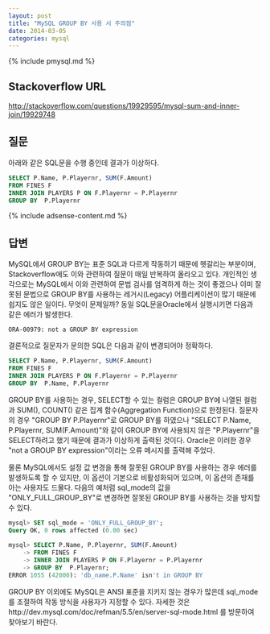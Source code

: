 ```yaml
---
layout: post
title: "MySQL GROUP BY 사용 시 주의점"
date: 2014-03-05 
categories: mysql
---
```


{% include pmysql.md %}

## Stackoverflow URL

http://stackoverflow.com/questions/19929595/mysql-sum-and-inner-join/19929748

## 질문

아래와 같은 SQL문을 수행 중인데 결과가 이상하다.

```sql
SELECT P.Name, P.Playernr, SUM(F.Amount)
FROM FINES F
INNER JOIN PLAYERS P ON F.Playernr = P.Playernr
GROUP BY  P.Playernr
```

{% include adsense-content.md %}

## 답변

MySQL에서 GROUP BY는 표준 SQL과 다르게 작동하기 때문에 헷갈리는 부분이며, Stackoverflow에도 이와 관련하여 질문이 매일 반복하여 올라오고 있다. 개인적인 생각으로는 MySQL에서 이와 관련하여 문법 검사를 엄격하게 하는 것이 좋겠으나 이미 잘못된 문법으로 GROUP BY를 사용하는 레거시(Legacy) 어플리케이션이 많기 때문에 쉽지도 않은 일이다. 무엇이 문제일까? 동일 SQL문을Oracle에서 실행시키면 다음과 같은 에러가 발생한다.

    ORA-00979: not a GROUP BY expression

결론적으로 질문자가 문의한 SQL은 다음과 같이 변경되어야 정확하다.

```sql
SELECT P.Name, P.Playernr, SUM(F.Amount)
FROM FINES F
INNER JOIN PLAYERS P ON F.Playernr = P.Playernr
GROUP BY  P.Name, P.Playernr
```

GROUP BY를 사용하는 경우, SELECT할 수 있는 컬럼은 GROUP BY에 나열된 컬럼과 SUM(), COUNT() 같은 집계 함수(Aggregation Function)으로 한정된다. 질문자의 경우 "GROUP BY P.Playernr"로 GROUP BY를 하였으나 "SELECT P.Name, P.Playernr, SUM(F.Amount)"와 같이 GROUP BY에 사용되지 않은 "P.Playernr"을 SELECT하려고 했기 때문에 결과가 이상하게 출력된 것이다. Oracle은 이러한 경우 "not a GROUP BY expression"이라는 오류 메시지를 출력해 주었다.

물론 MySQL에서도 설정 값 변경을 통해 잘못된 GROUP BY를 사용하는 경우 에러를 발생하도록 할 수 있지만, 이 옵션이 기본으로 비활성화되어 있으며, 이 옵션의 존재를 아는 사용자도 드물다. 다음의 예처럼 sql_mode의 값을 "ONLY_FULL_GROUP_BY"로 변경하면 잘못된 GROUP BY를 사용하는 것을 방지할 수 있다.

```sql
mysql> SET sql_mode = 'ONLY_FULL_GROUP_BY';
Query OK, 0 rows affected (0.00 sec)
 
mysql> SELECT P.Name, P.Playernr, SUM(F.Amount)
    -> FROM FINES F
    -> INNER JOIN PLAYERS P ON F.Playernr = P.Playernr
    -> GROUP BY  P.Playernr;
ERROR 1055 (42000): 'db_name.P.Name' isn't in GROUP BY
```

GROUP BY 이외에도 MySQL은 ANSI 표준을 지키지 않는 경우가 많은데 sql_mode를 조절하여 작동 방식을 사용자가 지정할 수 있다. 자세한 것은http://dev.mysql.com/doc/refman/5.5/en/server-sql-mode.html 를 방문하여 찾아보기 바란다.
